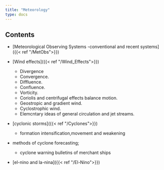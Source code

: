 ```yaml
---
title: "Meteorology"
type: docs
---
```


## Contents 

* [Meteorological Observing Systems -conventional and recent systems]({{< ref "/MetObs">}})
   
* [Wind effects]({{< ref "/Wind_Effects">}})
   - Divergence
   - Convergence. 
   - Diffluence. 
   - Confluence. 
   - Vorticity. 
   - Coriolis and centrifugal effects balance motion. 
   - Geostropic and gradient wind. 
   - Cyclostrophic wind. 
   - Elemcntary ideas of general circulation and jet streams.
* [cyclonic storms]({{< ref "/Cyclones">}})
   - formation intensification,movement and weakening
* methods of cyclone forecasting; 
   - cyclone warning bulletins of merchant ships
* [el-nino and  la-nina]({{< ref "/El-Nino">}})


